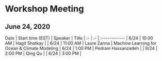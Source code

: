 # Workshop Meeting
## June 24, 2020

Date  | Start time (EST) | Speaker | Title |
 :- | :- | :------------ |
 6/24 | 10:00 AM | Hagit Shatkay | |
 6/24 | 11:00 AM | Laure Zanna  | Machine Learning for Ocean & Climate Modeling |
 6/24 |  1:00 PM | Pedram Hassanzadeh | |
 6/24 |  2:00 PM | Qing Qu | |
 6/24 |  3:00 PM | 


